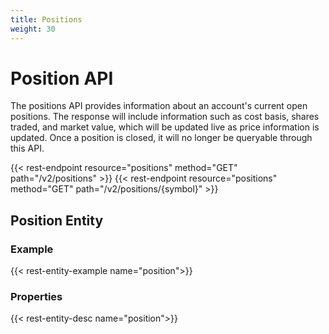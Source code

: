 ```yaml
---
title: Positions
weight: 30
---
```


# Position API

The positions API provides information about an account's current open positions. The response will include information such as cost basis, shares traded, and market value, which will be updated live as price information is updated. Once a position is closed, it will no longer be queryable through this API.

{{< rest-endpoint resource="positions" method="GET" path="/v2/positions" >}}
{{< rest-endpoint resource="positions" method="GET" path="/v2/positions/{symbol}" >}}

## Position Entity

### Example
{{< rest-entity-example name="position">}}

### Properties
{{< rest-entity-desc name="position">}}